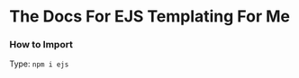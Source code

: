 The Docs For EJS Templating For Me
=================================

### How to Import
Type: `npm i ejs`

